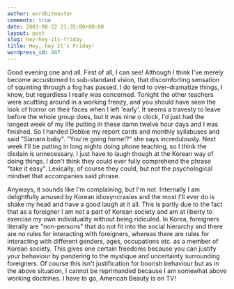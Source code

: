```yaml
---
author: wordbitmaster
comments: true
date: 2003-08-22 21:35:00+00:00
layout: post
slug: hey-hey-its-friday
title: Hey, hey It's Friday!
wordpress_id: 487
---
```


Good evening one and all. First of all, I can see! Although I think I've merely become accustomed to sub-standard vision, that discomforting sensation of squinting through a fog has passed. I do tend to over-dramatize things, I know, but regardless I really was concerned. Tonight the other teachers were scuttling around in a working frenzy, and you should have seen the look of horror on their faces when I left 'early'. It seems a travesty to leave before the whole group does, but it was nine o clock, I'd just had the longest week of my life putting in these damn twelve hour days and I was finished. So I handed Debbie my report cards and monthly syllabuses and said "Sianara baby". "You're going home!?" she says incredulously. Next week I'll be putting in long nights doing phone teaching, so I think the disdain is unnecessary. I just have to laugh though at the Korean way of doing things. I don't think they could ever fully comprehend the phrase "take it easy". Lexically, of course they could, but not the psychological mindset that accompanies said phrase. 

Anyways, it sounds like I'm complaining, but I'm not. Internally I am delightfully amused by Korean idiosyncrasies and the most I'll ever do is shake my head and have a good laugh at it all. This is partly due to the fact that as a foreigner I am not a part of Korean society and am at liberty to exercise my own individuality without being ridiculed. In Korea, foreigners literally are "non-persons" that do not fit into the social hierarchy and there are no rules for interacting with foreigners, whereas there are rules for interacting with different genders, ages, occupations etc. as a member of Korean society. This gives one certain freedoms because you can justify your behaviour by pandering to the mystique and uncertainty surrounding foreigners. Of course this isn't justification for boorish behaviour but as in the above situation, I cannot be reprimanded because I am somewhat above working doctrines. I have to go, American Beauty is on TV!
